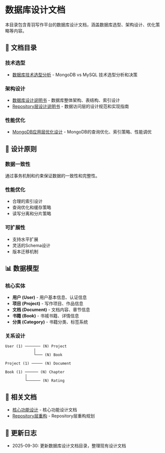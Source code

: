 # 数据库设计文档

本目录包含青羽写作平台的数据库设计文档，涵盖数据库选型、架构设计、优化策略等内容。

## 📁 文档目录

### 技术选型

- [数据库技术选型分析](./数据库技术选型分析.md) - MongoDB vs MySQL 技术选型分析和决策

### 架构设计

- [数据库设计说明书](./数据库设计说明书.md) - 数据库整体架构、表结构、索引设计
- [Repository层设计说明书](./Repository层设计说明书.md) - 数据访问层的设计规范和实现指南

### 性能优化

- [MongoDB应用层优化设计](./MongoDB应用层优化设计.md) - MongoDB的查询优化、索引策略、性能调优

## 🎯 设计原则

### 数据一致性

通过事务机制和约束保证数据的一致性和完整性。

### 性能优化

- 合理的索引设计
- 查询优化和缓存策略
- 读写分离和分片策略

### 可扩展性

- 支持水平扩展
- 灵活的Schema设计
- 版本迁移机制

## 📊 数据模型

### 核心实体

- **用户 (User)** - 用户基本信息、认证信息
- **项目 (Project)** - 写作项目、作品信息
- **文档 (Document)** - 文档内容、章节信息
- **书籍 (Book)** - 书城书籍、详情信息
- **分类 (Category)** - 书籍分类、标签系统

### 关系设计

```tree
User (1) ─────── (N) Project
             │
             └─── (N) Book

Project (1) ───── (N) Document

Book (1) ────── (N) Chapter
         │
         └────── (N) Rating
```

## 🔗 相关文档

- [核心功能设计](../core/) - 核心功能设计文档
- [Repository层重构](../重构规划/Repository层重构设计.md) - Repository层重构规划

## 📝 更新日志

- 2025-09-30: 更新数据库设计文档目录，整理现有设计文档
